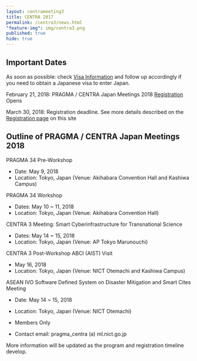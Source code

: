 ```yaml
---
layout: centrameeting3
title: CENTRA 2017
permalink: /centra3/news.html
"feature-img": img/centra3.png
published: true
hide: true
---
```



## Important Dates

As soon as possible: check [Visa Information](http://www.globalcentra.org/centra3/visainfo.html) and follow up accordingly if you need to obtain a Japanese visa to enter Japan.  

February 21, 2018: PRAGMA / CENTRA Japan Meetings 2018 [Registration](http://www.globalcentra.org/centra3/registration.html) Opens  

March 30, 2018: Registration deadline. See more details described on the [Registration page](http://www.globalcentra.org/centra3/registration.html) on this site   
  
    

## Outline of PRAGMA / CENTRA Japan Meetings 2018 

PRAGMA 34 Pre-Workshop  
* Date: May 9, 2018  
* Location: Tokyo, Japan (Venue: Akihabara Convention Hall and Kashiwa Campus)  

PRAGMA 34 Workshop  
* Dates: May 10 ~ 11, 2018  
* Location: Tokyo, Japan (Venue: Akihabara Convention Hall)  

CENTRA 3 Meeting: Smart Cyberinfrastructure for Transnational Science  
* Dates: May 14 ~ 15, 2018  
* Location: Tokyo, Japan (Venue: AP Tokyo Marunouchi)  

CENTRA 3 Post-Workshop ABCI (AIST) Visit  
* May 16, 2018 
* Location: Tokyo, Japan (Venue: NICT Otemachi and Kashiwa Campus)  

ASEAN IVO Software Defined System on Disaster Mitigation and Smart Cites Meeting 
* Date: May 14 ~ 15, 2018
* Location: Tokyo, Japan (Venue: NICT Otemachi)
* Members Only
    
* Contact email: pragma_centra (a) ml.nict.go.jp 

More information will be updated as the program and registration timeline develop. 
